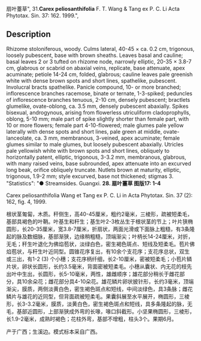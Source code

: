 扇叶薹草",
31.**Carex peliosanthifolia** F. T. Wang & Tang ex P. C. Li Acta Phytotax. Sin. 37: 162. 1999.",

## Description
Rhizome stoloniferous, woody. Culms lateral, 40-45 × ca. 0.2 cm, trigonous, loosely pubescent, base with brown sheaths. Leaves basal and cauline; basal leaves 2 or 3 tufted on rhizome node, narrowly elliptic, 20-35 × 3.8-7 cm, glabrous or scabrid on abaxial veins, replicate, base attenuate, apex acuminate; petiole 14-24 cm, folded, glabrous; cauline leaves pale greenish white with dense brown spots and short lines, spathelike, pubescent. Involucral bracts spathelike. Panicle compound, 10- or more branched; inflorescence branches racemose, binate or ternate, 1-3-spiked; peduncles of inflorescence branches tenuous, 2-10 cm, densely pubescent; bractlets glumelike, ovate-oblong, ca. 3.5 mm, densely pubescent abaxially. Spikes bisexual, androgynous, arising from flowerless utriculiform cladoprophylls, oblong, 5-10 mm; male part of spike slightly shorter than female part, with 10 or more flowers; female part 4-10-flowered; male glumes pale yellow laterally with dense spots and short lines, pale green at middle, ovate-lanceolate, ca. 3 mm, membranous, 3-veined, apex acuminate; female glumes similar to male glumes, but loosely pubescent abaxially. Utricles pale yellowish white with brown spots and short lines, obliquely to horizontally patent, elliptic, trigonous, 3-3.2 mm, membranous, glabrous, with many raised veins, base subrounded, apex attenuate into an excurved long beak, orifice obliquely truncate. Nutlets brown at maturity, elliptic, trigonous, 1.9-2 mm; style excurved, base not thickened; stigmas 3.
  "Statistics": "● Streamsides. Guangxi.
**28. 扇叶薹草 图版17: 1-4**

Carex peliosanthifolia Wang et Tang ex P. C. Li in Acta Phytotax. Sin. 37 (2): 162, fig. 4, 1999.

根状茎匍匐，木质。秆侧生，高40-45厘米，粗约2毫米，三棱形，疏被短柔毛，基部具褐色的叶鞘。叶基生和秆生；基生叶2-3枚丛生于根状茎的节上；叶片狭椭圆形，长20-35厘米，宽3.8-7厘米，折扇状，两面光滑或下面脉上粗糙，有3条隆起的脉及数细脉，基部渐狭，边缘稍粗糙，顶端渐尖；叶柄长14-24厘米，对折，无毛；秆生叶退化为佛焰苞状，淡绿白色，密生褐色斑点、短线及短柔毛。苞片佛焰苞状，与秆生叶近同型。圆锥花序复出，有10余个支花序；支花序总状，双生或三出，有1-2 (3) 个小穗；支花序柄纤细，长2-10厘米，密被短柔毛；小苞片鳞片状，卵状长圆形，长约3.5毫米，背面密被短柔毛。小穗从囊状、内无花的枝先出叶中生出，长圆形，长5-10毫米，两性，雄雌顺序；雄花部分稍长于雌花部分，具10余朵花；雌花部分具4-10朵花。雄花鳞片卵状披针形，长约3毫米，顶端渐尖，膜质，两侧淡黄白色，密生褐色斑点和短线，中间淡绿色，具3条脉；雌花鳞片与雄花的近同型，但背面疏被短柔毛。果囊斜展至水平展开，椭圆形，三棱形，长3-3.2毫米，膜质，淡黄白色，密生褐色斑点和短线，具多条隆起的脉，无毛，基部近圆形，上部渐狭成外弯的长喙，喙口斜截形。小坚果椭圆形，三棱形，长1.9-2毫米，成熟时褐色；花柱外弯，基部不增粗，柱头3个。果期6月。

产于广西；生溪边。模式标本采自广西。
